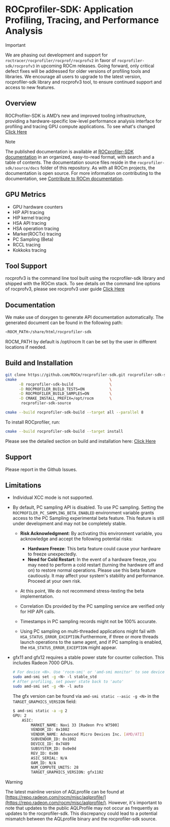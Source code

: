 # ROCprofiler-SDK:  Application Profiling, Tracing, and Performance Analysis

> [!IMPORTANT]
We are phasing out development and support for ``roctracer/rocprofiler/rocprof/rocprofv2`` in favor of ``rocprofiler-sdk/rocprofv3`` in upcoming ROCm releases. Going forward, only critical defect fixes will be addressed for older versions of profiling tools and libraries. We encourage all users to upgrade to the latest version, rocprofiler-sdk library and rocprofv3 tool, to ensure continued support and access to new features.

## Overview

ROCProfiler-SDK is AMD’s new and improved tooling infrastructure, providing a hardware-specific low-level performance analysis interface for profiling and tracing GPU compute applications. To see what's changed [Click Here](source/docs/conceptual/comparing-with-legacy-tools.rst)

> [!NOTE]
> The published documentation is available at [ROCprofiler-SDK documentation](https://rocm.docs.amd.com/projects/rocprofiler-sdk/en/latest/index.html) in an organized, easy-to-read format, with search and a table of contents. The documentation source files reside in the `rocprofiler-sdk/source/docs` folder of this repository. As with all ROCm projects, the documentation is open source. For more information on contributing to the documentation, see [Contribute to ROCm documentation](https://rocm.docs.amd.com/en/latest/contribute/contributing.html).

## GPU Metrics

- GPU hardware counters
- HIP API tracing
- HIP kernel tracing
- HSA API tracing
- HSA operation tracing
- Marker(ROCTx) tracing
- PC Sampling (Beta)
- RCCL tracing
- Kokkoks tracing

## Tool Support

rocprofv3 is the command line tool built using the rocprofiler-sdk library and shipped with the ROCm stack. To see details on
the command line options of rocprofv3, please see rocprofv3 user guide
[Click Here](source/docs/how-to/using-rocprofv3.rst)

## Documentation

We make use of doxygen to generate API documentation automatically. The generated document can be found in the following path:

``` bash
<ROCM_PATH>/share/html/rocprofiler-sdk
```

ROCM_PATH by default is /opt/rocm
It can be set by the user in different locations if needed.

## Build and Installation

```bash
git clone https://github.com/ROCm/rocprofiler-sdk.git rocprofiler-sdk-source
cmake                                         \
      -B rocprofiler-sdk-build                \
      -D ROCPROFILER_BUILD_TESTS=ON           \
      -D ROCPROFILER_BUILD_SAMPLES=ON         \
      -D CMAKE_INSTALL_PREFIX=/opt/rocm       \
       rocprofiler-sdk-source

cmake --build rocprofiler-sdk-build --target all --parallel 8
```

To install ROCprofiler, run:

```bash
cmake --build rocprofiler-sdk-build --target install
```

Please see the detailed section on build and installation here: [Click Here](source/docs/install/installation.md)

## Support

Please report in the Github Issues.

## Limitations

- Individual XCC mode is not supported.

- By default, PC sampling API is disabled. To use PC sampling. Setting the `ROCPROFILER_PC_SAMPLING_BETA_ENABLED` environment variable grants access to the PC Sampling experimental beta feature. This feature is still under development and may not be completely stable.
  - **Risk Acknowledgment**: By activating this environment variable, you acknowledge and accept the following potential risks:
    - **Hardware Freeze**: This beta feature could cause your hardware to freeze unexpectedly.
    - **Need for Cold Restart**: In the event of a hardware freeze, you may need to perform a cold restart (turning the hardware off and on) to restore normal operations.
    Please use this beta feature cautiously. It may affect your system's stability and performance. Proceed at your own risk.

  - At this point, We do not recommend stress-testing the beta implementation.

  - Correlation IDs provided by the PC sampling service are verified only for HIP API calls.

  - Timestamps in PC sampling records might not be 100% accurate.

  - Using PC sampling on multi-threaded applications might fail with `HSA_STATUS_ERROR_EXCEPTION`.Furthermore, if three or more threads launch operations to the same agent, and if PC sampling is enabled, the `HSA_STATUS_ERROR_EXCEPTION` might appear.

- gfx11 and gfx12 requires a stable power state for counter collection. This includes Radeon 7000 GPUs.
  ```bash
  # For device <N>. Use 'rocm-smi' or 'amd-smi monitor' to see device number.
  sudo amd-smi set -g <N> -l stable_std
  # After profiling, set power state back to 'auto'
  sudo amd-smi set -g <N> -l auto
  ```

  The gfx version can be found via `amd-smi static --asic -g <N>` in the `TARGET_GRAPHICS_VERSION` field: 

  ```bash
  $ amd-smi static -a -g 2
  GPU: 2
      ASIC:
          MARKET_NAME: Navi 33 [Radeon Pro W7500]
          VENDOR_ID: 0x1002
          VENDOR_NAME: Advanced Micro Devices Inc. [AMD/ATI]
          SUBVENDOR_ID: 0x1002
          DEVICE_ID: 0x7489
          SUBSYSTEM_ID: 0x0e0d
          REV_ID: 0x00
          ASIC_SERIAL: N/A
          OAM_ID: N/A
          NUM_COMPUTE_UNITS: 28
          TARGET_GRAPHICS_VERSION: gfx1102
  ```

> [!WARNING]
> The latest mainline version of AQLprofile can be found at [https://repo.radeon.com/rocm/misc/aqlprofile/](https://repo.radeon.com/rocm/misc/aqlprofile/). However, it's important to note that updates to the public AQLProfile may not occur as frequently as updates to the rocprofiler-sdk. This discrepancy could lead to a potential mismatch between the AQLprofile binary and the rocprofiler-sdk source.
